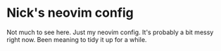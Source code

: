 # Nick's neovim config
Not much to see here. Just my neovim config. It's probably a bit messy right now. Been meaning to tidy it up for a while.
